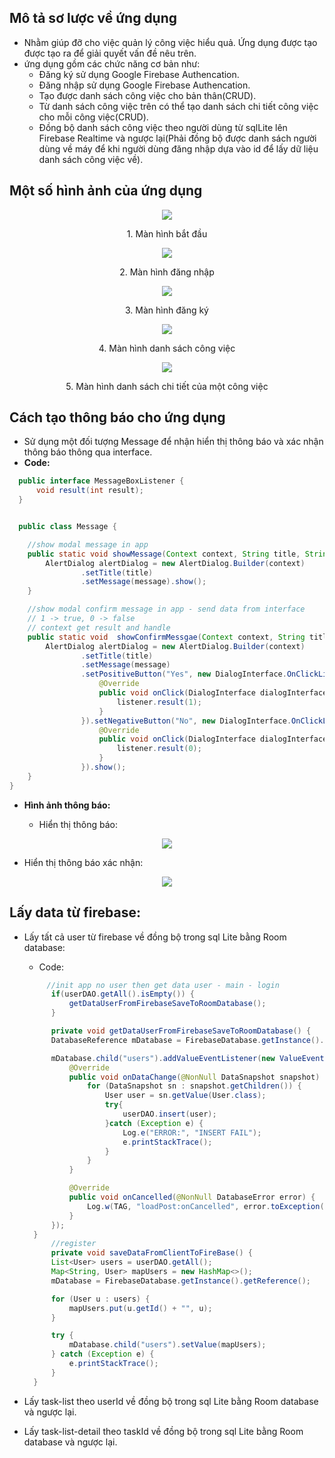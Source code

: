 ## **Mô tả sơ lược về ứng dụng**
* Nhằm giúp đỡ cho việc quản lý công việc hiểu quả. Ứng dụng được tạo được tạo ra để giải quyết vấn đề nêu trên.
* ứng dụng gồm các chức năng cơ bản như:
    * Đăng ký sử dụng Google Firebase Authencation.
    * Đăng nhập sử dụng Google Firebase Authencation.
    * Tạo được danh sách công việc cho bản thân(CRUD).
    * Từ danh sách công việc trên có thể tạo danh sách chi tiết công việc cho mỗi công việc(CRUD).
    * Đồng bộ danh sách công việc theo người dùng từ sqlLite lên Firebase Realtime và ngược lại(Phải đồng bộ được danh sách người dùng về máy để khi người dùng đăng nhập dựa vào id để lấy dữ liệu danh sách công việc về).

## **Một số hình ảnh của ứng dụng**
<p align="center">
  <img src="./images/start.png" />
</p>
<p align="center">
  1. Màn hình bắt đầu
</p>

<p align="center">
  <img src="./images/login.png" />
</p>
<p align="center">
  2. Màn hình đăng nhập
</p>

<p align="center">
  <img src="./images/register.png" />
</p>
<p align="center">
  3. Màn hình đăng ký
</p>

<p align="center">
  <img src="./images/task-list.png" />
</p>
<p align="center">
 4. Màn hình danh sách công việc
</p>

<p align="center">
  <img src="./images/task-detail.png" />
</p>
<p align="center">
5. Màn hình danh sách chi tiết của một công việc
</p>

## **Cách tạo thông báo cho ứng dụng**
* Sử dụng một đối tượng Message để nhận hiển thị thông báo và xác nhận thông báo thông qua interface.
* **Code:**
```Java
  public interface MessageBoxListener {
      void result(int result);
  }


  public class Message {

    //show modal message in app
    public static void showMessage(Context context, String title, String message) {
        AlertDialog alertDialog = new AlertDialog.Builder(context)
                .setTitle(title)
                .setMessage(message).show();
    }

    //show modal confirm message in app - send data from interface
    // 1 -> true, 0 -> false
    // context get result and handle
    public static void  showConfirmMessgae(Context context, String title, String message, final MessageBoxListener listener ) {
        AlertDialog alertDialog = new AlertDialog.Builder(context)
                .setTitle(title)
                .setMessage(message)
                .setPositiveButton("Yes", new DialogInterface.OnClickListener() {
                    @Override
                    public void onClick(DialogInterface dialogInterface, int i) {
                        listener.result(1);
                    }
                }).setNegativeButton("No", new DialogInterface.OnClickListener() {
                    @Override
                    public void onClick(DialogInterface dialogInterface, int i) {
                        listener.result(0);
                    }
                }).show();
    }
}
```
* **Hình ảnh thông báo:**

  * Hiển thị thông báo:
<p align="center">
  <img src="./images/mess-login-all-null.png" />
</p>

  * Hiển thị thông báo xác nhận:
  <p align="center">
  <img src="./images/mess-delete-task.png" />
</p>



## **Lấy data từ firebase:**
* Lấy tất cả user từ firebase về đồng bộ trong sql Lite bằng Room database:
  * Code:
  ```Java
       //init app no user then get data user - main - login
        if(userDAO.getAll().isEmpty()) {
            getDataUserFromFirebaseSaveToRoomDatabase();
        }

        private void getDataUserFromFirebaseSaveToRoomDatabase() {
        DatabaseReference mDatabase = FirebaseDatabase.getInstance().getReference();

        mDatabase.child("users").addValueEventListener(new ValueEventListener() {
            @Override
            public void onDataChange(@NonNull DataSnapshot snapshot) {
                for (DataSnapshot sn : snapshot.getChildren()) {
                    User user = sn.getValue(User.class);
                    try{
                        userDAO.insert(user);
                    }catch (Exception e) {
                        Log.e("ERROR:", "INSERT FAIL");
                        e.printStackTrace();
                    }
                }
            }

            @Override
            public void onCancelled(@NonNull DatabaseError error) {
                Log.w(TAG, "loadPost:onCancelled", error.toException());
            }
        });
    }
        //register
        private void saveDataFromClientToFireBase() {
        List<User> users = userDAO.getAll();
        Map<String, User> mapUsers = new HashMap<>();
        mDatabase = FirebaseDatabase.getInstance().getReference();

        for (User u : users) {
            mapUsers.put(u.getId() + "", u);
        }

        try {
            mDatabase.child("users").setValue(mapUsers);
        } catch (Exception e) {
            e.printStackTrace();
        }
    }
  ```
* Lấy task-list theo userId về đồng bộ trong sql Lite bằng Room database và ngược lại.

* Lấy task-list-detail theo taskId về đồng bộ trong sql Lite bằng Room database và ngược lại.